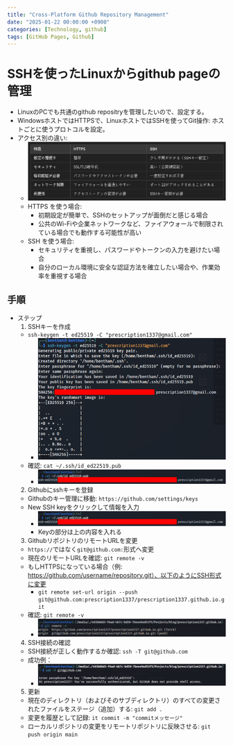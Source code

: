 ```yaml
---
title: "Cross-Platform Github Repository Management"
date: "2025-01-22 00:00:00 +0900"
categories: [Technology, github]
tags: [GitHub Pages, Github]
---
```


# SSHを使ったLinuxからgithub pageの管理
- LinuxのPCでも共通のgithub repositryを管理したいので、設定する。
- WindowsホストではHTTPSで、LinuxホストではSSHを使ってGit操作: ホストごとに使うプロトコルを設定。
- アクセス別の違い:
  - ![alt text](../assets/images/2025-01-23_09-20.png)
  - HTTPS を使う場合:
    - 初期設定が簡単で、SSHのセットアップが面倒だと感じる場合
    - 公共のWi-Fiや企業ネットワークなど、ファイアウォールで制限されている場合でも動作する可能性が高い
  - SSH を使う場合:
    - セキュリティを重視し、パスワードやトークンの入力を避けたい場合
    - 自分のローカル環境に安全な認証方法を確立したい場合や、作業効率を重視する場合
## 手順
- ステップ
  1. SSHキーを作成
    - `ssh-keygen -t ed25519 -C "prescription1337@gmail.com"`
      - ![alt text](../assets/images/2025-01-22_14-16.png)
    - 確認: `cat ~/.ssh/id_ed22519.pub`
      - ![alt text](../assets/images/2025-01-22_14-17.png)
  2. Githubにsshキーを登録
    - Githubのキー管理に移動: `https://github.com/settings/keys`
    - New SSH keyをクリックして情報を入力
      - ![alt text](../assets/images/2025-01-22_14-17.png)
      - Keyの部分は上の内容を入れる
  3. GithubリポジトリのリモートURLを変更
    - `https://`ではなく`git@github.com:`形式へ変更
    - 現在のリモートURLを確認: `git remote -v`
    - もしHTTPSになっている場合（例: https://github.com/username/repository.git）、以下のようにSSH形式に変更
      - `git remote set-url origin --push git@github.com:prescription1337/prescription1337.github.io.git`
    - 確認: `git remote -v`
      - ![alt text](../assets/images/2025-01-23_09-08.png)
  4. SSH接続の確認
    - SSH接続が正しく動作するか確認: `ssh -T git@github.com`
    - 成功例：
      - ![alt text](../assets/images/2025-01-23_09-10.png)
  5. 更新
    - 現在のディレクトリ（およびそのサブディレクトリ）のすべての変更されたファイルをステージ（追加）する: `git add .`
    - 変更を履歴として記録: `it commit -m "commitメッセージ"`
    - ローカルリポジトリの変更をリモートリポジトリに反映させる: `git push origin main`